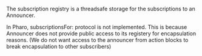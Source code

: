 The subscription registry is a threadsafe storage for the subscriptions to an Announcer.In Pharo, subscriptionsFor: protocol is not implemented.This is because Announcer does not provide public access to its registery for encapsulation reasons.(We do not want access to the announcer from action blocks to break encapsulation to other subscribers)